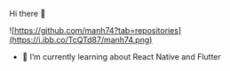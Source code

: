 Hi there 👋

![https://github.com/manh74?tab=repositories](https://i.ibb.co/TcQTd87/manh74.png)

- 🌱 I’m currently learning about React Native and Flutter

